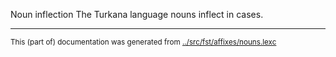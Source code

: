 Noun inflection
The Turkana language nouns inflect in cases.



* * *
<small>This (part of) documentation was generated from [../src/fst/affixes/nouns.lexc](http://github.com/giellalt/lang-tuv/blob/main/../src/fst/affixes/nouns.lexc)</small>